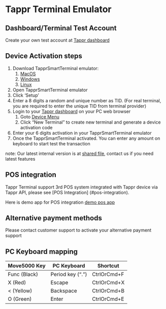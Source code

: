 # Tappr Terminal Emulator

## Dashboard/Terminal Test Account

Create your own test account at [Tappr dashboard](https://tappr.dashboard.staging.tappr.io/register)

## Device Activation steps

1. Download TapprSmartTerminal emulator:
    1. [MacOS](https://api-core-staging.s3-ap-southeast-2.amazonaws.com/developer.tappr.io/TapprSmartTerminal-darwin-x64-v0.9.2-UAT-Staging.zip)
    2. [Windows](https://api-core-staging.s3-ap-southeast-2.amazonaws.com/developer.tappr.io/TapprSmartTerminal-win32-x64-v0.9.2-UAT-stg.zip)
    3. [Linux](https://api-core-staging.s3-ap-southeast-2.amazonaws.com/developer.tappr.io/TapprSmartTerminal-linux-x64-v0.9.2-UAT-stg.zip)
2. Open TapprSmartTerminal emulator
3. Click ‘Setup’
4. Enter a 8 digits a random and unique number as TID. (For real terminal, you are required to enter the unique TID from terminal provider)
5. Login to your [Tappr dashboard](https://tappr.dashboard.staging.tappr.io) on your PC web browser
    1. Goto [Device Menu](https://tappr.dashboard.staging.tappr.io/devices)
    2. Click “New Terminal” to create new terminal and generate a device activation code
6.	Enter your 6 digits activation in your TapprSmartTerminal emulator
7.	Once the TapprSmartTerminal activated. You can enter any amount on keyboard to start test the transaction

note: Our latest internal version is at [shared file](https://drive.google.com/drive/u/1/folders/1ZkKy71REdczVM38TDsoM8a_Ff-sq_J9s), contact us if you need latest features

## POS integration

Tappr Terminal support 3rd POS system integrated with Tappr device via Tappr API, please see [POS Integration] (#pos-integration). 

Here is demo app for POS integration [demo pos app](https://sheltered-savannah-45049.herokuapp.com/#)

## Alternative payment methods
Please contact customer support to activate your alternative payment support

## PC Keyboard mapping

Move5000 Key | PC Keyboard | Shortcut
--------- | ------- | -----------
 Func (Black) | Period key (“.”) | CtrlOrCmd+F
 X (Red) | Escape | CtrlOrCmd+X
 < (Yellow) | Backspace | CtrlOrCmd+B
 O (Green) | Enter | CtrlOrCmd+E

